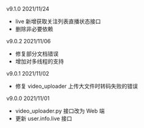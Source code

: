 v9.1.0  2021/11/24
+ live 新增获取关注列表直播状态接口
+ 删除非必要依赖

v9.0.2  2021/11/06
+ 修复部分文档错误
+ 增加对多线程的支持

v9.0.1  2021/11/02
+ 修复 video_uploader 上传大文件时转码失败的错误

v9.0.0  2021/11/01
+ video_uploader.py 接口改为 Web 端
+ 更新 user.info.live 接口